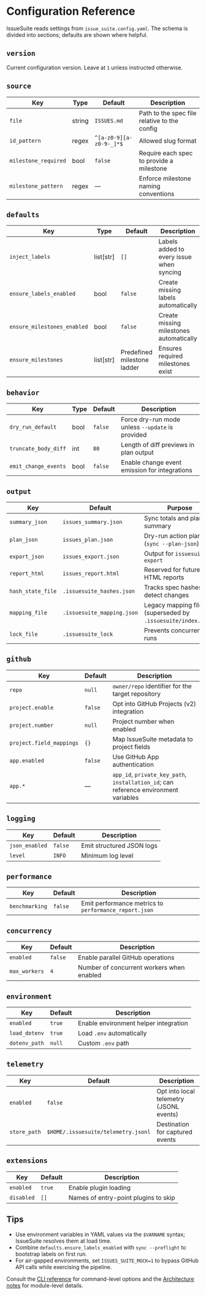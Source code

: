 # Configuration Reference

IssueSuite reads settings from `issue_suite.config.yaml`. The schema is divided into sections; defaults are shown where helpful.

## `version`

Current configuration version. Leave at `1` unless instructed otherwise.

## `source`

| Key | Type | Default | Description |
| --- | --- | --- | --- |
| `file` | string | `ISSUES.md` | Path to the spec file relative to the config |
| `id_pattern` | regex | `^[a-z0-9][a-z0-9-_]*$` | Allowed slug format |
| `milestone_required` | bool | `false` | Require each spec to provide a milestone |
| `milestone_pattern` | regex | — | Enforce milestone naming conventions |

## `defaults`

| Key | Type | Default | Description |
| --- | --- | --- | --- |
| `inject_labels` | list[str] | `[]` | Labels added to every issue when syncing |
| `ensure_labels_enabled` | bool | `false` | Create missing labels automatically |
| `ensure_milestones_enabled` | bool | `false` | Create missing milestones automatically |
| `ensure_milestones` | list[str] | Predefined milestone ladder | Ensures required milestones exist |

## `behavior`

| Key | Type | Default | Description |
| --- | --- | --- | --- |
| `dry_run_default` | bool | `false` | Force dry-run mode unless `--update` is provided |
| `truncate_body_diff` | int | `80` | Length of diff previews in plan output |
| `emit_change_events` | bool | `false` | Enable change event emission for integrations |

## `output`

| Key | Default | Purpose |
| --- | --- | --- |
| `summary_json` | `issues_summary.json` | Sync totals and plan summary |
| `plan_json` | `issues_plan.json` | Dry-run action plan (`sync --plan-json`) |
| `export_json` | `issues_export.json` | Output for `issuesuite export` |
| `report_html` | `issues_report.html` | Reserved for future HTML reports |
| `hash_state_file` | `.issuesuite_hashes.json` | Tracks spec hashes to detect changes |
| `mapping_file` | `.issuesuite_mapping.json` | Legacy mapping file (superseded by `.issuesuite/index.json`) |
| `lock_file` | `.issuesuite_lock` | Prevents concurrent runs |

## `github`

| Key | Default | Description |
| --- | --- | --- |
| `repo` | `null` | `owner/repo` identifier for the target repository |
| `project.enable` | `false` | Opt into GitHub Projects (v2) integration |
| `project.number` | `null` | Project number when enabled |
| `project.field_mappings` | `{}` | Map IssueSuite metadata to project fields |
| `app.enabled` | `false` | Use GitHub App authentication |
| `app.*` | — | `app_id`, `private_key_path`, `installation_id`; can reference environment variables |

## `logging`

| Key | Default | Description |
| --- | --- | --- |
| `json_enabled` | `false` | Emit structured JSON logs |
| `level` | `INFO` | Minimum log level |

## `performance`

| Key | Default | Description |
| --- | --- | --- |
| `benchmarking` | `false` | Emit performance metrics to `performance_report.json` |

## `concurrency`

| Key | Default | Description |
| --- | --- | --- |
| `enabled` | `false` | Enable parallel GitHub operations |
| `max_workers` | `4` | Number of concurrent workers when enabled |

## `environment`

| Key | Default | Description |
| --- | --- | --- |
| `enabled` | `true` | Enable environment helper integration |
| `load_dotenv` | `true` | Load `.env` automatically |
| `dotenv_path` | `null` | Custom `.env` path |

## `telemetry`

| Key | Default | Description |
| --- | --- | --- |
| `enabled` | `false` | Opt into local telemetry (JSONL events) |
| `store_path` | `$HOME/.issuesuite/telemetry.jsonl` | Destination for captured events |

## `extensions`

| Key | Default | Description |
| --- | --- | --- |
| `enabled` | `true` | Enable plugin loading |
| `disabled` | `[]` | Names of entry-point plugins to skip |

## Tips

- Use environment variables in YAML values via the `$VARNAME` syntax; IssueSuite resolves them at load time.
- Combine `defaults.ensure_labels_enabled` with `sync --preflight` to bootstrap labels on first run.
- For air-gapped environments, set `ISSUES_SUITE_MOCK=1` to bypass GitHub API calls while exercising the pipeline.

Consult the [CLI reference](cli.md) for command-level options and the [Architecture notes](../explanations/architecture.md) for module-level details.
